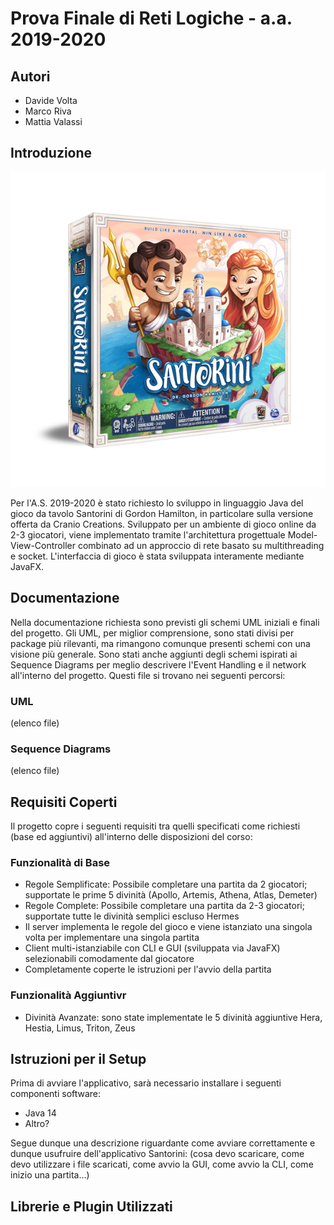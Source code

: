 Prova Finale di Reti Logiche - a.a. 2019-2020
=====

Autori
-----

* Davide Volta
* Marco Riva
* Mattia Valassi

Introduzione
-----
![Immagine intro Santorini.](images/santorini.png)

Per l'A.S. 2019-2020 è stato richiesto lo sviluppo in linguaggio Java del gioco da tavolo Santorini di Gordon Hamilton, in particolare sulla versione offerta da Cranio Creations.
Sviluppato per un ambiente di gioco online da 2-3 giocatori, viene implementato tramite l'architettura progettuale Model-View-Controller combinato ad un approccio di rete basato su multithreading e socket.
L'interfaccia di gioco è stata sviluppata interamente mediante JavaFX.

Documentazione
-----
Nella documentazione richiesta sono previsti gli schemi UML iniziali e finali del progetto. Gli UML, per miglior comprensione, sono stati divisi per package più rilevanti, ma rimangono comunque presenti schemi con una visione più generale.
Sono stati anche aggiunti degli schemi ispirati ai Sequence Diagrams per meglio descrivere l'Event Handling e il network all'interno del progetto.
Questi file si trovano nei seguenti percorsi:

### UML
(elenco file)

### Sequence Diagrams
(elenco file)

Requisiti Coperti
-----

Il progetto copre i seguenti requisiti tra quelli specificati come richiesti (base ed aggiuntivi) all'interno delle disposizioni del corso:

### Funzionalità di Base

* Regole Semplificate: Possibile completare una partita da 2 giocatori; supportate le prime 5 divinità (Apollo, Artemis, Athena, Atlas, Demeter)
* Regole Complete: Possibile completare una partita da 2-3 giocatori; supportate tutte le divinità semplici escluso Hermes
* Il server implementa le regole del gioco e viene istanziato una singola volta per implementare una singola partita
* Client multi-istanziabile con CLI e GUI (sviluppata via JavaFX) selezionabili comodamente dal giocatore
* Completamente coperte le istruzioni per l'avvio della partita

### Funzionalità Aggiuntivr

* Divinità Avanzate: sono state implementate le 5 divinità aggiuntive Hera, Hestia, Limus, Triton, Zeus

Istruzioni per il Setup
-----

Prima di avviare l'applicativo, sarà necessario installare i seguenti componenti software:

* Java 14
* Altro?

Segue dunque una descrizione riguardante come avviare correttamente e dunque usufruire dell'applicativo Santorini:
(cosa devo scaricare, come devo utilizzare i file scaricati, come avvio la GUI, come avvio la CLI, come inizio una partita...)


Librerie e Plugin Utilizzati
-----

